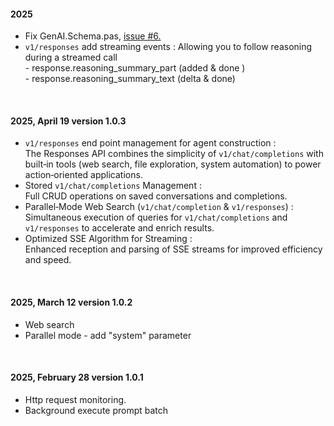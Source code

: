 #### 2025
- Fix GenAI.Schema.pas, [issue #6.](https://github.com/MaxiDonkey/DelphiGenAI/issues/6)
- `v1/responses` add streaming events : Allowing you to follow reasoning during a streamed call <br>
      - response.reasoning_summary_part (added & done )  <br>
      - response.reasoning_summary_text (delta & done)  <br>

<br>

#### 2025, April 19 version 1.0.3
- `v1/responses` end point management for agent construction : <br>
 The Responses API combines the simplicity of `v1/chat/completions` with built‑in tools (web search, file exploration, system automation) to power action‑oriented applications.
- Stored `v1/chat/completions` Management : <br>
  Full CRUD operations on saved conversations and completions.
- Parallel‑Mode Web Search (`v1/chat/completion` & `v1/responses`) : <br> 
  Simultaneous execution of queries for `v1/chat/completions` and `v1/responses` to accelerate and enrich results.
- Optimized SSE Algorithm for Streaming : <br>
  Enhanced reception and parsing of SSE streams for improved efficiency and speed.

<br>

#### 2025, March 12 version 1.0.2
- Web search 
- Parallel mode - add "system" parameter

<br>

#### 2025, February 28 version 1.0.1
- Http request monitoring.
- Background execute prompt batch 